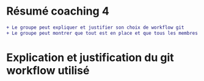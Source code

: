 # Résumé coaching 4 
```diff
+ Le groupe peut expliquer et justifier son choix de workflow git
+ Le groupe peut montrer que tout est en place et que tous les membres du groupes utilisent déjà git pour le projet

```
# Explication et justification du git workflow utilisé